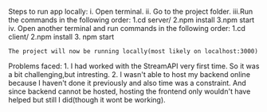 Steps to run app locally:
    i. Open terminal.
    ii. Go to the project folder.
    iii.Run the commands in the following order:
        1.cd server/
        2.npm install
        3.npm start
    iv. Open another terminal and run commands in the following order:
        1.cd client/
        2.npm install
        3. npm start

    The project will now be running locally(most likely on localhost:3000)

Problems faced:
    1. I had worked with the StreamAPI very first time. So it was a bit challenging,but intresting.
    2. I wasn't able to host my backend online because I haven't done it previously and also time was a constraint. And since backend cannot be hosted, hosting the frontend only wouldn't have helped but still I did(though it wont be working).

